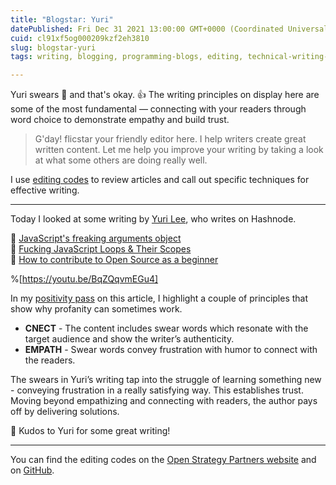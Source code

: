 ```yaml
---
title: "Blogstar: Yuri"
datePublished: Fri Dec 31 2021 13:00:00 GMT+0000 (Coordinated Universal Time)
cuid: cl91xf5og000209kzf2eh3810
slug: blogstar-yuri
tags: writing, blogging, programming-blogs, editing, technical-writing-1

---
```


Yuri swears 🙊 and that's okay. 👍 The writing principles on display here are some of the most fundamental — connecting with your readers through word choice to demonstrate empathy and build trust.

> G'day! flicstar your friendly editor here. I help writers create great written content. Let me help you improve your writing by taking a look at what some others are doing really well.

I use [editing codes](https://github.com/open-strategy-partners/editing-codes) to review articles and call out specific techniques for effective writing.

---

Today I looked at some writing by [Yuri Lee](https://yurilee.hashnode.dev/), who writes on Hashnode. 

📝 [JavaScript's freaking arguments object](https://yurilee.hashnode.dev/javascripts-freaking-arguments-object)   
📝 [Fucking JavaScript Loops & Their Scopes](https://yurilee.hashnode.dev/fucking-javascript-loops-their-scopes)   
📝 [How to contribute to Open Source as a beginner](https://yurilee.hashnode.dev/how-to-contribute-to-open-source-as-a-beginner)


%[https://youtu.be/BqZQqvmEGu4]


In my [positivity pass](https://openstrategypartners.com/blog/the-positivity-pass-and-why-we-do-it/) on this article, I highlight a couple of principles that show why profanity can sometimes work. 

- **CNECT** - The content includes swear words which resonate with the target audience and show the writer’s authenticity.
- **EMPATH** - Swear words convey frustration with humor to connect with the readers.

The swears in Yuri’s writing tap into the struggle of learning something new - conveying frustration in a really satisfying way. This establishes trust. Moving beyond empathizing and connecting with readers, the author pays off by delivering solutions. 

🎉 Kudos to Yuri for some great writing! 

---

You can find the editing codes on the [Open Strategy Partners website](https://openstrategypartners.com/resources/the-osp-editing-codes/) and on [GitHub](https://github.com/open-strategy-partners/editing-codes).

